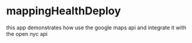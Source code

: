 # mappingHealthDeploy
this app demonstrates how use the google maps api and integrate it with the open nyc api
